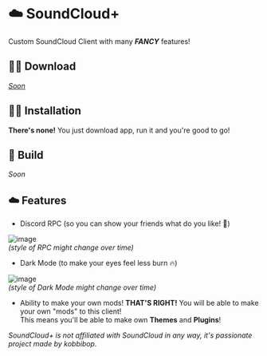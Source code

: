 # ☁️ SoundCloud+
Custom SoundCloud Client with many <b>*FANCY*</b> features!
  
## 🐱‍💻 Download
<a href="https://twitter.com/kobbibop/status/1621601095360331776">*Soon*</a>  
  
## 🐱‍💻 Installation
<b>There's none!</b> You just download app, run it and you're good to go!  
  
## 🏢 Build
*Soon*

## ☁️ Features
* Discord RPC (so you can show your friends what do you like! 👀)  
  
![image](https://user-images.githubusercontent.com/47297843/216703142-e03a3799-f128-4f06-97d6-92e846cdbf4e.png)  
*(style of RPC might change over time)*

* Dark Mode (to make your eyes feel less burn 🔥)  
  
![image](https://user-images.githubusercontent.com/47297843/216703316-ca844ea0-8e53-4661-a44e-a0a37aa71a19.png)  
*(style of Dark Mode might change over time)*

* Ability to make your own mods!
<b>THAT'S RIGHT!</b> You will be able to make your own "mods" to this client!  
This means you'll be able to make own <b>Themes</b> and <b>Plugins</b>!  
  
  
  
  
  
*SoundCloud+ is not affiliated with SoundCloud in any way, it's passionate project made by kobbibop.*
